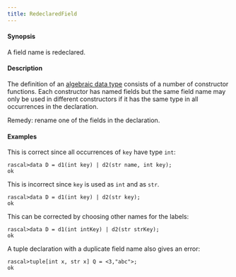 ```yaml
---
title: RedeclaredField
---
```


#### Synopsis

A field name is redeclared.

#### Description

The definition of an [algebraic data type](../../Rascal/Declarations/AlgebraicDataType) consists of a number of constructor functions.
Each constructor has named fields but the same field name may only be used in different constructors
if it has the same type in all occurrences in the declaration.

Remedy: rename one of the fields in the declaration.

#### Examples

This is correct since all occurrences of `key` have type `int`:

```rascal-shell
rascal>data D = d1(int key) | d2(str name, int key);
ok
```
This is incorrect since `key` is used as `int` and as `str`.

```rascal-shell
rascal>data D = d1(int key) | d2(str key);
ok
```
This can be corrected by choosing other names for the labels:

```rascal-shell
rascal>data D = d1(int intKey) | d2(str strKey);
ok
```

A tuple declaration with a duplicate field name also gives an error:

```rascal-shell
rascal>tuple[int x, str x] Q = <3,"abc">;
ok
```


